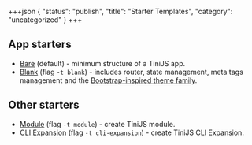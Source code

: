 +++json
{
  "status": "publish",
  "title": "Starter Templates",
  "category": "uncategorized"
}
+++

## App starters

- [Bare](https://github.com/tinijs/bare-starter) (default) - minimum structure of a TiniJS app.
- [Blank](https://github.com/tinijs/blank-starter) (flag `-t blank`) - includes router, state management, meta tags management and the [Bootstrap-inspired theme family](/ui).


## Other starters

- [Module](https://github.com/tinijs/module-starter) (flag `-t module`) - create TiniJS module.
- [CLI Expansion](https://github.com/tinijs/cli-expansion-starter) (flag `-t cli-expansion`) - create TiniJS CLI Expansion.
